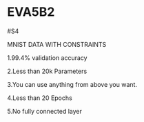 # EVA5B2


#S4

MNIST  DATA WITH CONSTRAINTS 

1.99.4% validation accuracy

2.Less than 20k Parameters

3.You can use anything from above you want. 

4.Less than 20 Epochs

5.No fully connected layer
